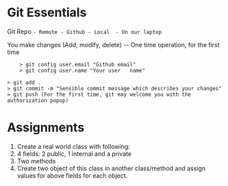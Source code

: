 # Git Essentials
Git Repo
``
    - Remote - Github
    - Local  - On our laptop
``

You make changes (Add, modify, delete)
-- One time operation, for the first time
```
    > git config user.email "Github email"
    > git config user.name "Your user   name"
```
```
> git add .
> git commit -m "Sensible commit message which describes your changes"
> git push (For the first time, git may welcome you with the authorization popup)
```

# Assignments

1. Create a real world class with following:
 1. 4 fields: 2 public, 1 internal and a private
 2. Two methods
 3. Create two object of this class in another class/method and assign values for above fields for each object.